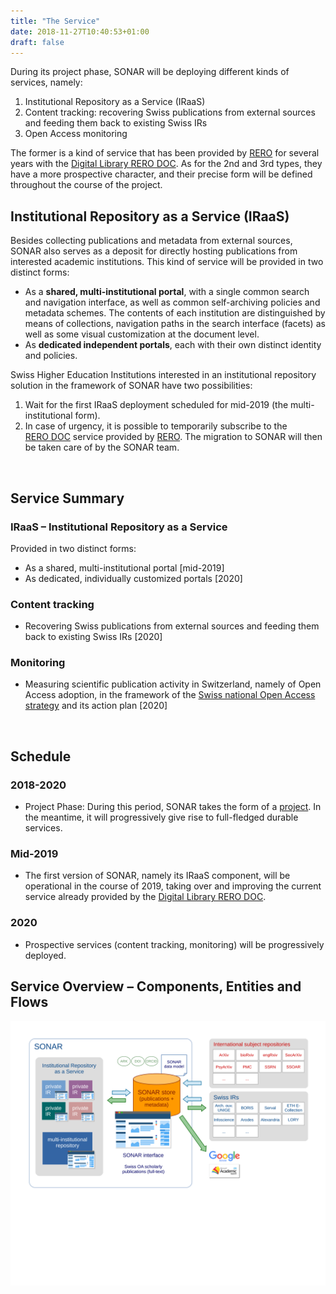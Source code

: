 ```yaml
---
title: "The Service"
date: 2018-11-27T10:40:53+01:00
draft: false
---
```


During its project phase, SONAR will be deploying different kinds of services, namely:

1. Institutional Repository as a Service (IRaaS)
2. Content tracking: recovering Swiss publications from external sources and feeding them back to existing Swiss IRs
3. Open Access monitoring

The former is a kind of service that has been provided by <a href="https://www.rero.ch/">RERO</a> for several years with the <a href="https://doc.rero.ch/">Digital Library RERO&nbsp;DOC</a>. As for the 2nd and 3rd types, they have a more prospective character, and their precise form will be defined throughout the course of the project.

## Institutional Repository as a Service (IRaaS)

Besides collecting publications and metadata from external sources, SONAR also serves as a deposit for directly hosting publications from interested academic institutions. This kind of service will be provided in two distinct forms:

- As a **shared, multi-institutional portal**, with a single common search and navigation interface, as well as common self-archiving policies and metadata schemes. The contents of each institution are distinguished by means of collections, navigation paths in the search interface (facets) as well as some visual customization at the document level.
- As **dedicated independent portals**, each with their own distinct identity and policies.


Swiss Higher Education Institutions interested in an institutional repository solution in the framework of SONAR have two possibilities:

1. Wait for the first IRaaS deployment scheduled for mid-2019 (the multi-institutional form).
2. In case of urgency, it is possible to temporarily subscribe to the <a href="https://doc.rero.ch/">RERO&nbsp;DOC</a> service provided by <a href="https://www.rero.ch/">RERO</a>. The migration to SONAR will then be taken care of by the SONAR team.

<section id="two">
	<div class="row">
		<article class="6u 12u$(xsmall) work-item">
			<div class=" project-info">
				<img class="" src="/images/noun_Brochure_79251_000000_modif.svg" alt="" />
				<h2>Service Summary</h2>
				<h3>IRaaS &ndash; Institutional Repository as a Service</h3>
				Provided in two distinct forms:
				<ul>
					<li>As a shared, multi-institutional portal [mid-2019]</li>
					<li>As dedicated, individually customized portals [2020]</li>
				</ul>
				<h3>Content tracking</h3>
				<ul>
					<li>Recovering Swiss publications from external sources and feeding them back to existing Swiss IRs [2020]</li>
				</ul>
				<h3>Monitoring</h3>
				<ul>
					<li>Measuring scientific publication activity in Switzerland, namely of Open Access adoption, in the framework of the <a href="https://www.swissuniversities.ch/fr/themes/politique-des-hautes-ecoles/open-access/">Swiss national Open Access strategy</a> and its action plan [2020]</li>
				</ul>
			</div>
		</article>
		<article class="6u 12u$(xsmall) work-item">
			<div class=" project-info">
				<img class="" src="/images/noun_Calendar_867716_modif.svg" alt="" />
				<h2>Schedule</h2>
				<h3>2018-2020</h3>
				<ul>
					<li>Project Phase: During this period, SONAR takes the form of a <a href="/project/">project</a>. In the meantime, it will progressively  give rise to full-fledged durable services.</li>
				</ul>
				<h3>Mid-2019</h3>
				<ul>
					<li>The first version of SONAR, namely its IRaaS component, will be operational in the course of 2019, taking over and improving the current service already provided by the <a href="https://doc.rero.ch/">Digital Library RERO&nbsp;DOC</a>.</li>
				</ul>
				<h3>2020</h3>
				<ul>
					<li>Prospective services (content tracking, monitoring) will be progressively deployed.</li>
				</ul>
			</div>
		</article>
	</div>
</section>


## Service Overview – Components, Entities and Flows

<a href="/documents/sonar-schema_20181022.svg" class="image fit thumb"><img src="/documents/sonar-schema_20181022.svg" alt="" /></a>


